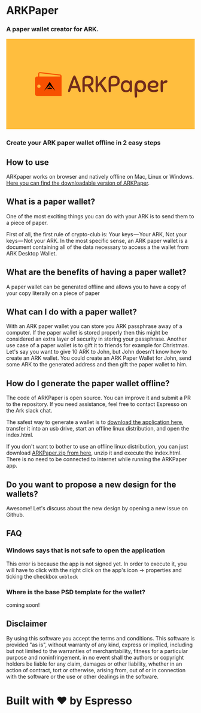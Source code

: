 # ARKPaper
###  A paper wallet creator for ARK.

![ARKPaper-logo](https://github.com/espresso-time/ARKPaper/blob/master/public/paperWalletMeta.png?raw=true)

### Create your ARK paper wallet offline in 2 easy steps


## How to use
ARKpaper works on browser and natively offline on Mac, Linux or Windows. [Here you can find the downloadable version of ARKPaper](https://github.com/espresso-time/ARKPaper/releases).

## What is a paper wallet?

One of the most exciting things you can do with your ARK is to send them to a piece of paper.


First of all, the first rule of crypto-club is: Your keys — Your ARK, Not your keys — Not your ARK.
In the most specific sense, an ARK paper wallet is a document containing all of the data necessary to access a the wallet from ARK Desktop Wallet.

## What are the benefits of having a paper wallet?

A paper wallet can be generated offline and allows you to have a copy of your copy literally on a piece of paper

## What can I do with a paper wallet?

With an ARK paper wallet you can store you ARK passphrase away of a computer. If the paper wallet is stored properly then this might be considered an extra layer of security in storing your passphrase.
Another use case of a paper wallet is to gift it to friends for example for Christmas. Let's say you want to give 10 ARK to John, but John doesn't know how to create an ARK wallet. You could create an ARK Paper Wallet for John, send some ARK to the generated address and then gift the paper wallet to him.

## How do I generate the paper wallet offline?

The code of ARKPaper is open source. You can improve it and submit a PR to the repository. If you need assistance, feel free to contact Espresso on the Ark slack chat.


The safest way to generate a wallet is to [download the application here](https://github.com/espresso-time/ARKPaper/releases), transfer it into an usb drive, start an offline linux distribution, and open the index.html.


If you don't want to bother to use an offline linux distribution, you can just download [ARKPaper.zip from here](https://github.com/espresso-time/ARKPaper/releases), unzip it and execute the index.html. There is no need to be connected to internet while running the ARKPaper app.

## Do you want to propose a new design for the wallets?

Awesome! Let's discuss about the new design by opening a new issue on Github.

## FAQ

### Windows says that is not safe to open the application
This error is because the app is not signed yet. In order to execute it, you will have to click with the right click on the app's icon -> properties and ticking the checkbox `unblock`

### Where is the base PSD template for the wallet?
coming soon!

## Disclaimer

By using this software you accept the terms and conditions. This software is provided "as is", without warranty of any kind, express or implied, including but not limited to the warranties of merchantability, fitness for a particular purpose and noninfringement. in no event shall the authors or copyright holders be liable for any claim, damages or other liability, whether in an action of contract, tort or otherwise, arising from, out of or in connection with the software or the use or other dealings in the software.

# Built with ❤️ by Espresso
